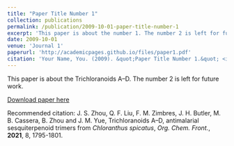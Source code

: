 ```yaml
---
title: "Paper Title Number 1"
collection: publications
permalink: /publication/2009-10-01-paper-title-number-1
excerpt: 'This paper is about the number 1. The number 2 is left for future work.'
date: 2009-10-01
venue: 'Journal 1'
paperurl: 'http://academicpages.github.io/files/paper1.pdf'
citation: 'Your Name, You. (2009). &quot;Paper Title Number 1.&quot; <i>Journal 1</i>. 1(1).'
---
```

This paper is about the Trichloranoids A–D. The number 2 is left for future work.

[Download paper here](http://academicpages.github.io/files/paper1.pdf)

Recommended citation: J. S. Zhou, Q. F. Liu, F. M. Zimbres, J. H. Butler, M. B. Cassera, B. Zhou and J. M. Yue, Trichloranoids A–D, antimalarial sesquiterpenoid trimers from _Chloranthus spicatus_, _Org. Chem. Front._, **2021**, 8, 1795-1801.
